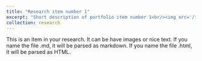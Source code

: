 ```yaml
---
title: "Research item number 1"
excerpt: "Short description of portfolio item number 1<br/><img src='/images/500x300.png'>"
collection: research
---
```


This is an item in your research. It can be have images or nice text. If you name the file .md, it will be parsed as markdown. If you name the file .html, it will be parsed as HTML. 
